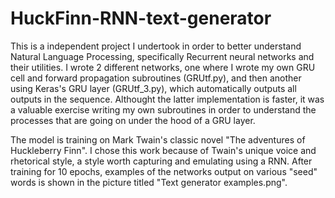 # HuckFinn-RNN-text-generator
This is a independent project I undertook in order to better understand Natural Language Processing, specifically Recurrent neural networks and their utilities. I wrote 2 different 
networks, one where I wrote my own GRU cell and forward propagation subroutines (GRUtf.py), and then another using Keras's GRU layer (GRUtf_3.py), which automatically outputs all 
outputs in the sequence. Althought the latter implementation is faster, it was a valuable exercise writing my own subroutines in order to understand the processes that are going on
under the hood of a GRU layer.

The model is training on Mark Twain's classic novel "The adventures of Huckleberry Finn". I chose this work because of Twain's unique voice and rhetorical style, a style worth
capturing and emulating using a RNN. After training for 10 epochs, examples of the networks output on various "seed" words is shown in the picture titled "Text generator
examples.png".
